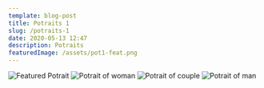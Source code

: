 ```yaml
---
template: blog-post
title: Potraits 1
slug: /potraits-1
date: 2020-05-13 12:47
description: Potraits
featuredImage: /assets/pot1-feat.png
---
```

![Featured Potrait](/assets/pot1-feat-small.png "Featured Potrait")
![Potrait of woman](/assets/pot1-fem1.png "Potrait of woman")
![Potrait of couple](/assets/pot1-couple.png "Potrait of couple")
![Potrait of man](/assets/pot1-man1.png "Potrait of man")

